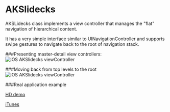 AKSlidecks
==========

AKSLidecks class implements a view controller that manages the "flat" navigation of hierarchical content.

It has a very simple interface similar to UINavigationController and supports swipe gestures to navigate back to the root of navigation stack.

###Presenting master-detail view controllers:
![iOS AKSlidecks viewController](http://cdn.makeagif.com/media/5-06-2014/dSyk4T.gif)


###Moving back from top levels to the root
![iOS AKSlidecks viewController](http://cdn.makeagif.com/media/5-06-2014/OA2hSI.gif)

###Real application example

[HD demo](http://www.youtube.com/watch?v=18TPXCJCj1k)

[iTunes](https://itunes.apple.com/ru/app/habrahabr/id778613673)



